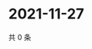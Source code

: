 # 2021-11-27

共 0 条

<!-- BEGIN WEIBO -->
<!-- 最后更新时间 Sat Nov 27 2021 15:11:23 GMT+0800 (China Standard Time) -->

<!-- END WEIBO -->
